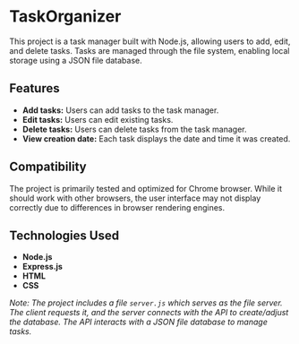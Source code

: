 # TaskOrganizer


This project is a task manager built with Node.js, allowing users to add, edit, and delete tasks. Tasks are managed through the file system, enabling local storage using a JSON file database.

## Features

- **Add tasks:** Users can add tasks to the task manager.
- **Edit tasks:** Users can edit existing tasks.
- **Delete tasks:** Users can delete tasks from the task manager.
- **View creation date:** Each task displays the date and time it was created.

## Compatibility

The project is primarily tested and optimized for Chrome browser. While it should work with other browsers, the user interface may not display correctly due to differences in browser rendering engines.

## Technologies Used

- **Node.js**
- **Express.js**
- **HTML**
- **CSS**

*Note: The project includes a file `server.js` which serves as the file server. The client requests it, and the server connects with the API to create/adjust the database. The API interacts with a JSON file database to manage tasks.*

